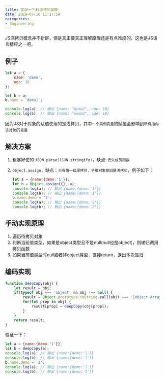 ```yaml
---
title: 实现一个JS深拷贝函数
date: 2019-07-16 11:17:59
categories:
- Engineering
---
```


JS深拷贝概念并不新鲜，但是真正要真正理解原理还是有点难度的。这也是JS语言精粹之一吧。

## 例子

```js
let a = {
    name: 'demo',
    age: 18
};

let b = a;
b.name = 'demo1';

console.log(a); // 输出 {name: "demo1", age: 18}
console.log(b); // 输出 {name: "demo1", age: 18}
```

因为JS对于对象的赋值使用的是浅拷贝，其中`一个实例变量`的赋值会影响到`所有指向该对象`的`变量`

## 解决方案

1. 粗暴好使的 `JSON.parse(JSON.stringify)`，缺点: `丢失成员函数`
2. `Object.assign`，缺点：`只有第一级深拷贝，子级对象依旧是浅拷贝`，例子如下：

    ```js
    let a = {name:{demo:'1'}};
    let b = Object.assign({}, a);
    console.log(a); // 输出 {name:{demo:'1'}}
    console.log(b); // 输出 {name:{demo:'1'}}
    b.name.demo = '2';
    console.log(a); // 输出 {name:{demo:'2'}}
    console.log(b); // 输出 {name:{demo:'2'}}
    ```

## 手动实现原理

1. 遍历待拷贝对象
2. 判断当前值类型，如果是object类型且不是null(null也是object)，则递归调用拷贝函数
3. 如果当前值类型时null或者非object类型，直接return，退出本次递归

## 编码实现

```js
function deepCopy(obj) {
    let result = obj;
    if(typeof obj === 'object' && obj !== null) {
        result = Object.prototype.toString.call(obj) === '[object Array]' ? []: {};
        for(let prop in obj) {
            result[prop] = deepCopy(obj[prop]);
        }
    }
    return result;
}
```

验证一下：

```js
let a = {name:{demo:'1'}};
let b = deepCopy(a);
console.log(a); // 输出 {name:{demo:'1'}}
console.log(b); // 输出 {name:{demo:'1'}}
b.name.demo = '2';
console.log(a); // 输出 {name:{demo:'1'}}
console.log(b); // 输出 {name:{demo:'2'}}
```
